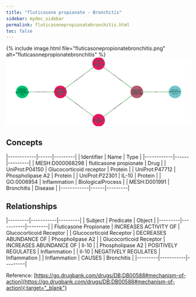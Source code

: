 ```yaml
---
title: "fluticasone propionate - Bronchitis"
sidebar: mydoc_sidebar
permalink: fluticasonepropionatebronchitis.html
toc: false 
---
```


{% include image.html file="fluticasonepropionatebronchitis.png" alt="fluticasonepropionatebronchitis" %}![Path Visualization](/images/fluticasonepropionatebronchitis.png)

## Concepts

|------------|------|---------|
| Identifier | Name | Type    |
|------------|------|---------|
| MESH:D000068298 | fluticasone propionate | Drug |
| UniProt:P04150 | Glucocorticoid receptor | Protein |
| UniProt:P47712 | Phospholipase A2 | Protein |
| UniProt:P22301 | IL-10 | Protein |
| GO:0006954 | Inflammation | BiologicalProcess |
| MESH:D001991 | Bronchitis | Disease |
|------------|------|---------|

## Relationships

|---------|-----------|---------|
| Subject | Predicate | Object  |
|---------|-----------|---------|
| Fluticasone Propionate | INCREASES ACTIVITY OF | Glucocorticoid Receptor |
| Glucocorticoid Receptor | DECREASES ABUNDANCE OF | Phospholipase A2 |
| Glucocorticoid Receptor | INCREASES ABUNDANCE OF | Il-10 |
| Phospholipase A2 | POSITIVELY REGULATES | Inflammation |
| Il-10 | NEGATIVELY REGULATES | Inflammation |
| Inflammation | CAUSES | Bronchitis |
|---------|-----------|---------|

Reference: [https://go.drugbank.com/drugs/DB:DB00588#mechanism-of-action](https://go.drugbank.com/drugs/DB:DB00588#mechanism-of-action){:target="_blank"}